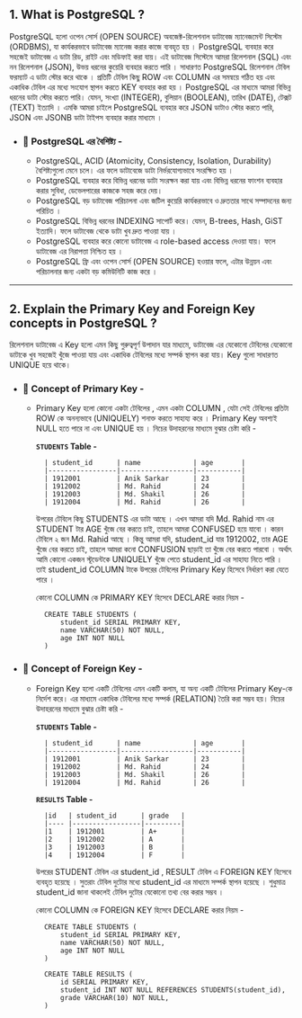 

## 1. What is PostgreSQL ?

PostgreSQL হলো ওপেন সোর্স (OPEN SOURCE) অবজেক্ট-রিলেশনাল ডাটাবেজ ম্যানেজমেন্ট সিস্টেম (ORDBMS), যা কার্যকরভাবে ডাটাবেজ ম্যানেজ করার কাজে ব্যবহৃত হয় ।
PostgreSQL ব্যবহার করে সহজেই ডাটাবেজ এ ডাটা রিড, রাইট এবং মডিফাই করা যায়। এই ডাটাবেজ সিস্টেমে আমরা রিলেশনাল (SQL) এবং নন রিলেশনাল (JSON), উভয় ধরনের কুয়েরি ব্যবহার করতে পারি ।
সাধারণত PostgreSQL রিলেশনাল টেবিল ফরম্যাট এ ডাটা স্টোর করে থাকে । প্রতিটি টেবিল কিছু ROW এবং COLUMN এর সমন্বয়ে গঠিত হয় এবং একাধিক টেবিল এর মধ্যে সংযোগ স্থাপন করতে KEY ব্যবহার করা হয় । PostgreSQL এর মাধ্যমে আমরা বিভিন্ন ধরনের ডাটা স্টোর করতে পারি। যেমন, সংখ্যা (INTEGER), বুলিয়ান (BOOLEAN), তারিখ (DATE), টেক্সট (TEXT) ইত্যাদি । এমকি আমরা চাইলে PostgreSQL ব্যবহার করে JSON ডাটাও স্টোর করতে পারি, JSON এবং JSONB ডাটা টাইপস ব্যবহার করার মাধ্যমে ।


- ### 📌 PostgreSQL এর বৈশিষ্ট্য -

    - PostgreSQL, ACID (Atomicity, Consistency, Isolation, Durability) বৈশিষ্ট্যগুলো মেনে চলে। এর ফলে ডাটাবেজে ডাটা নির্ভরযোগ্যভাবে সংরক্ষিত হয় ।
    - PostgreSQL ব্যবহার করে বিভিন্ন ধরনের ডাটা সংরক্ষন করা যায় এবং বিভিন্ন ধরনের ফাংশন ব্যবহার করার সুবিধা, ডেভেলপারের কাজকে সহজ করে দেয়।
    - PostgreSQL বড় ডাটাবেজ পরিচালনা এবং জটিল কুয়েরি কার্যকরভাবে ও দ্রুততার সাথে সম্পাদনের জন্য পরিচিত ।
    - PostgreSQL বিভিন্ন ধরনের INDEXING সাপোর্ট করে। যেমন, B-trees, Hash, GiST ইত্যাদি। ফলে ডাটাবেজ থেকে ডাটা খুব দ্রুত পাওয়া যায় ।
    - PostgreSQL ব্যবহার করে কোনো ডাটাবেজ এ role-based access দেওয়া যায়। ফলে ডাটাবেজ এর নিরাপত্তা নিশ্চিত হয় ।
    - PostgreSQL ফ্রি এবং ওপেন সোর্স (OPEN SOURCE) হওয়ার ফলে, এটার উন্নয়ন এবং পরিচালনার জন্য একটা বড় কমিউনিটি কাজ করে ।

----
## 2. Explain the Primary Key and Foreign Key concepts in PostgreSQL ?
রিলেশনাল ডাটাবেজ এ Key হলো এমন কিছু গুরুত্বপূর্ণ উপাদান যার মাধ্যমে, ডাটাবেজ এর যেকোনো টেবিলের যেকোনো ডাটাকে খুব সহজেই খুঁজে পাওয়া যায় এবং একাধিক টেবিলের মধ্যে সম্পর্ক স্থাপন করা যায়। Key গুলো সাধারণত UNIQUE হয়ে থাকে।
- ### 📌 Concept of Primary Key -
    - Primary Key হলো কোনো একটা টেবিলের , এমন একটা COLUMN , যেটা সেই টেবিলের প্রতিটা ROW কে অনন্যভাবে (UNIQUELY) শনাক্ত করতে সাহায্য করে । Primary Key অবশ্যই NULL হতে পারে না এবং UNIQUE হয় । নিচের উদাহরনের মাধ্যমে বুঝার চেষ্টা করি -

        **`STUDENTS` Table -**
            
            | student_id      | name             | age       |
            |-----------------|------------------|-----------|
            | 1912001         | Anik Sarkar      | 23        |
            | 1912002         | Md. Rahid        | 24        |
            | 1912003         | Md. Shakil       | 26        |
            | 1912004         | Md. Rahid        | 26        |

        উপরের টেবিলে কিছু STUDENTS এর ডাটা আছে । এখন আমরা যদি Md. Rahid নাম এর STUDENT টার AGE খুঁজে বের করতে চাই, তাহলে আমরা CONFUSED হয়ে যাবো । কারন টেবিলে ২ জন Md. Rahid আছে । কিন্তু আমরা যদি, student_id যার 1912002, তার AGE খুঁজে বের করতে চাই, তাহলে আমরা কনো CONFUSION ছাড়াই তা খুঁজে বের করতে পারবো । অর্থাৎ আমি কোনো একজন স্টূডেন্টকে UNIQUELY খুঁজে পেতে student_id এর সাহায্য নিতে পারি । তাই student_id COLUMN টাকে উপরের টেবিলের Primary Key হিসেবে নির্ধারণ করা যেতে পারে ।

        কোনো COLUMN কে PRIMARY KEY হিসেবে DECLARE করার নিয়ম -

            CREATE TABLE STUDENTS (
                student_id SERIAL PRIMARY KEY,
                name VARCHAR(50) NOT NULL,
                age INT NOT NULL
            )
- ### 📌 Concept of Foreign Key -
    - Foreign Key হলো একটি টেবিলের এমন একটি কলাম, যা অন্য একটি টেবিলের Primary Key-কে নির্দেশ করে। এর মাধ্যমে একাধিক টেবিলের মধ্যে সম্পর্ক (RELATION) তৈরি করা সম্ভব হয়। 
    নিচের উদাহরনের মাধ্যমে বুঝার চেষ্টা করি -

        **`STUDENTS` Table -**
        
            | student_id      | name             | age       |
            |-----------------|------------------|-----------|
            | 1912001         | Anik Sarkar      | 23        |
            | 1912002         | Md. Rahid        | 24        |
            | 1912003         | Md. Shakil       | 26        |
            | 1912004         | Md. Rahid        | 26        |
        
        **`RESULTS` Table -**
    
            |id   | student_id      | grade   |         
            |---- |-----------------|---------|
            |1    | 1912001         | A+      |
            |2    | 1912002         | A       |
            |3    | 1912003         | B       |
            |4    | 1912004         | F       |

        উপরের STUDENT টেবিল এর student_id , RESULT টেবিল এ FOREIGN KEY হিসেবে ব্যবহৃত হয়েছে । সুতরাং টেবিল দুটোর মধ্যে student_id এর মাধ্যমে সম্পর্ক স্থাপন হয়েছে । শুধুমাত্র student_id জানা থাকলেই টেবিল দুটোর যেকোনো তথ্য বের করার সম্ভব । 

        কোনো COLUMN কে FOREIGN KEY হিসেবে DECLARE করার নিয়ম -

            CREATE TABLE STUDENTS (
                student_id SERIAL PRIMARY KEY,
                name VARCHAR(50) NOT NULL,
                age INT NOT NULL
            )

            CREATE TABLE RESULTS (
                id SERIAL PRIMARY KEY,
                student_id INT NOT NULL REFERENCES STUDENTS(student_id),
                grade VARCHAR(10) NOT NULL,
            )
            